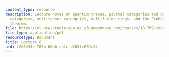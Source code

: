 ```yaml
---
content_type: resource
description: Lecture notes on quantum traces, pivotal categories and dimensions. spherical
  categories, multitensor cateogries, multifusion rings, and the Frobenius-Perron
  theorem.
file: https://ol-ocw-studio-app-qa.s3.amazonaws.com/courses/18-769-topics-in-lie-theory-tensor-categories-spring-2009/f2d0e33e705b06dbcbfcb263fc681c84_MIT18_769S09_lec08.pdf
file_type: application/pdf
resourcetype: Document
title: Lecture 8
uid: f2d0e33e-705b-06db-cbfc-b263fc681c84
---
```

